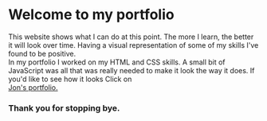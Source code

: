 <h1>Welcome to my portfolio</h1>

<p>
This website shows what I can do at this point.
The more I learn, the better it will look 
over time. Having a visual  representation 
of some of my skills I've found to be positive.
<br>
In my portfolio I worked on my HTML and CSS 
skills. A small bit of JavaScript was all that 
was really needed to make it look the way it does.
If you'd like to see how it looks Click on 
<br>
<a href="https://jonathan-treloggen.github.io/index.html" target="_blank">Jon's portfolio.</a> 
</p>

<h3>Thank you for stopping bye.</h3>
